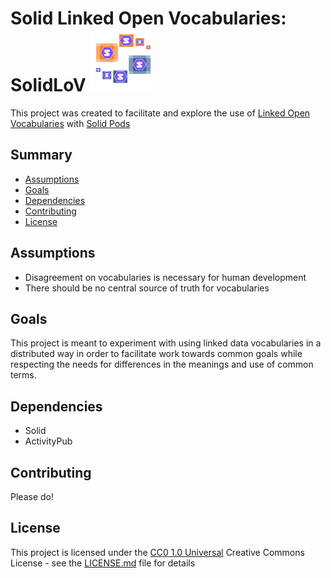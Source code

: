 # Solid Linked Open Vocabularies: SolidLoV    <img src="logo.png" width="100">

This project was created to facilitate and explore the use of [Linked Open Vocabularies](https://lov.linkeddata.es/dataset/lov) with [Solid Pods](https://solidproject.org/)

## Summary

  - [Assumptions](#Assumptions)
  - [Goals](#Goals)
  - [Dependencies](#Dependencies)
  - [Contributing](#Contributing)
  - [License](#License)

## Assumptions

- Disagreement on vocabularies is necessary for human development
- There should be no central source of truth for vocabularies

## Goals

This project is meant to experiment with using linked data vocabularies in a distributed way in order to facilitate work towards common goals while respecting the needs for differences in the meanings and use of common terms.

## Dependencies

- Solid
- ActivityPub

## Contributing

Please do!

## License

This project is licensed under the [CC0 1.0 Universal](LICENSE.md)
Creative Commons License - see the [LICENSE.md](LICENSE.md) file for
details


